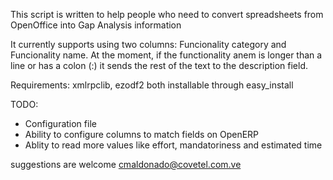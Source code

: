 This script is written to help people who need to convert spreadsheets
from OpenOffice into Gap Analysis information

It currently supports using two columns: Funcionality category and
Funcionality name. At the moment, if the functionality anem is longer than a
line or has a colon (:) it sends the rest of the text to the description
field.

Requirements:
xmlrpclib, ezodf2 both installable through easy_install

TODO:

- Configuration file
- Ability to configure columns to match fields on OpenERP
- Ablity to read more values like effort, mandatoriness and estimated time

suggestions are welcome cmaldonado@covetel.com.ve
